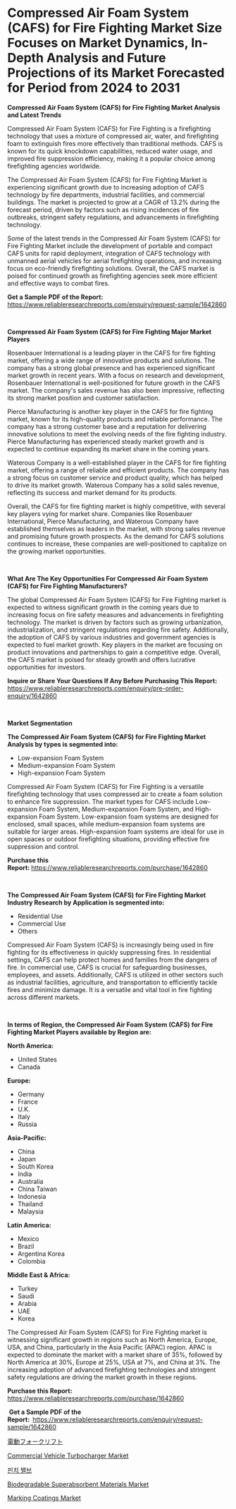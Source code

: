 <p><h1>Compressed Air Foam System (CAFS) for Fire Fighting Market Size Focuses on Market Dynamics, In-Depth Analysis and Future Projections of its Market Forecasted for Period from 2024 to 2031</h1></p><p><strong>Compressed Air Foam System (CAFS) for Fire Fighting Market Analysis and Latest Trends</strong></p>
<p><p>Compressed Air Foam System (CAFS) for Fire Fighting is a firefighting technology that uses a mixture of compressed air, water, and firefighting foam to extinguish fires more effectively than traditional methods. CAFS is known for its quick knockdown capabilities, reduced water usage, and improved fire suppression efficiency, making it a popular choice among firefighting agencies worldwide.</p><p>The Compressed Air Foam System (CAFS) for Fire Fighting Market is experiencing significant growth due to increasing adoption of CAFS technology by fire departments, industrial facilities, and commercial buildings. The market is projected to grow at a CAGR of 13.2% during the forecast period, driven by factors such as rising incidences of fire outbreaks, stringent safety regulations, and advancements in firefighting technology.</p><p>Some of the latest trends in the Compressed Air Foam System (CAFS) for Fire Fighting Market include the development of portable and compact CAFS units for rapid deployment, integration of CAFS technology with unmanned aerial vehicles for aerial firefighting operations, and increasing focus on eco-friendly firefighting solutions. Overall, the CAFS market is poised for continued growth as firefighting agencies seek more efficient and effective ways to combat fires.</p></p>
<p><strong>Get a Sample PDF of the Report:&nbsp;</strong> <a href="https://www.reliableresearchreports.com/enquiry/request-sample/1642860">https://www.reliableresearchreports.com/enquiry/request-sample/1642860</a></p>
<p>&nbsp;</p>
<p><strong>Compressed Air Foam System (CAFS) for Fire Fighting Major Market Players</strong></p>
<p><p>Rosenbauer International is a leading player in the CAFS for fire fighting market, offering a wide range of innovative products and solutions. The company has a strong global presence and has experienced significant market growth in recent years. With a focus on research and development, Rosenbauer International is well-positioned for future growth in the CAFS market. The company's sales revenue has also been impressive, reflecting its strong market position and customer satisfaction.</p><p>Pierce Manufacturing is another key player in the CAFS for fire fighting market, known for its high-quality products and reliable performance. The company has a strong customer base and a reputation for delivering innovative solutions to meet the evolving needs of the fire fighting industry. Pierce Manufacturing has experienced steady market growth and is expected to continue expanding its market share in the coming years.</p><p>Waterous Company is a well-established player in the CAFS for fire fighting market, offering a range of reliable and efficient products. The company has a strong focus on customer service and product quality, which has helped to drive its market growth. Waterous Company has a solid sales revenue, reflecting its success and market demand for its products.</p><p>Overall, the CAFS for fire fighting market is highly competitive, with several key players vying for market share. Companies like Rosenbauer International, Pierce Manufacturing, and Waterous Company have established themselves as leaders in the market, with strong sales revenue and promising future growth prospects. As the demand for CAFS solutions continues to increase, these companies are well-positioned to capitalize on the growing market opportunities.</p></p>
<p>&nbsp;</p>
<p><strong>What Are The Key Opportunities For Compressed Air Foam System (CAFS) for Fire Fighting Manufacturers?</strong></p>
<p><p>The global Compressed Air Foam System (CAFS) for Fire Fighting market is expected to witness significant growth in the coming years due to increasing focus on fire safety measures and advancements in firefighting technology. The market is driven by factors such as growing urbanization, industrialization, and stringent regulations regarding fire safety. Additionally, the adoption of CAFS by various industries and government agencies is expected to fuel market growth. Key players in the market are focusing on product innovations and partnerships to gain a competitive edge. Overall, the CAFS market is poised for steady growth and offers lucrative opportunities for investors.</p></p>
<p><strong>Inquire or Share Your Questions If Any Before Purchasing This Report:</strong> <a href="https://www.reliableresearchreports.com/enquiry/pre-order-enquiry/1642860">https://www.reliableresearchreports.com/enquiry/pre-order-enquiry/1642860</a></p>
<p>&nbsp;</p>
<p><strong>Market Segmentation</strong></p>
<p><strong>The Compressed Air Foam System (CAFS) for Fire Fighting Market Analysis by types is segmented into:</strong></p>
<p><ul><li>Low-expansion Foam System</li><li>Medium-expansion Foam System</li><li>High-expansion Foam System</li></ul></p>
<p><p>Compressed Air Foam System (CAFS) for Fire Fighting is a versatile firefighting technology that uses compressed air to create a foam solution to enhance fire suppression. The market types for CAFS include Low-expansion Foam System, Medium-expansion Foam System, and High-expansion Foam System. Low-expansion foam systems are designed for enclosed, small spaces, while medium-expansion foam systems are suitable for larger areas. High-expansion foam systems are ideal for use in open spaces or outdoor firefighting situations, providing effective fire suppression and control.</p></p>
<p><strong>Purchase this Report:&nbsp;</strong><a href="https://www.reliableresearchreports.com/purchase/1642860">https://www.reliableresearchreports.com/purchase/1642860</a></p>
<p>&nbsp;</p>
<p><strong>The Compressed Air Foam System (CAFS) for Fire Fighting Market Industry Research by Application is segmented into:</strong></p>
<p><ul><li>Residential Use</li><li>Commercial Use</li><li>Others</li></ul></p>
<p><p>Compressed Air Foam System (CAFS) is increasingly being used in fire fighting for its effectiveness in quickly suppressing fires. In residential settings, CAFS can help protect homes and families from the dangers of fire. In commercial use, CAFS is crucial for safeguarding businesses, employees, and assets. Additionally, CAFS is utilized in other sectors such as industrial facilities, agriculture, and transportation to efficiently tackle fires and minimize damage. It is a versatile and vital tool in fire fighting across different markets.</p></p>
<p>&nbsp;</p>
<p><strong>In terms of Region, the Compressed Air Foam System (CAFS) for Fire Fighting Market Players available by Region are:</strong></p>
<p>
    <p> <strong> North America: </strong>
        <ul>
            <li>United States</li>
            <li>Canada</li>
        </ul>
        </p> 
    <p> <strong> Europe: </strong>
        <ul>
            <li>Germany</li>
            <li>France</li>
            <li>U.K.</li>
            <li>Italy</li>
            <li>Russia</li>
        </ul>
        </p> 
    <p> <strong> Asia-Pacific: </strong>
        <ul>
            <li>China</li>
            <li>Japan</li>
            <li>South Korea</li>
            <li>India</li>
            <li>Australia</li>
            <li>China Taiwan</li>
            <li>Indonesia</li>
            <li>Thailand</li>
            <li>Malaysia</li>
        </ul>
        </p> 
    <p> <strong> Latin America: </strong>
        <ul>
            <li>Mexico</li>
            <li>Brazil</li>
            <li>Argentina Korea</li>
            <li>Colombia</li>
        </ul>
        </p> 
    <p> <strong> Middle East & Africa: </strong>
        <ul>
            <li>Turkey</li>
            <li>Saudi</li>
            <li>Arabia</li>
            <li>UAE</li>
            <li>Korea</li>
        </ul>
    </p>
    </p>
<p><p>The Compressed Air Foam System (CAFS) for Fire Fighting market is witnessing significant growth in regions such as North America, Europe, USA, and China, particularly in the Asia Pacific (APAC) region. APAC is expected to dominate the market with a market share of 35%, followed by North America at 30%, Europe at 25%, USA at 7%, and China at 3%. The increasing adoption of advanced firefighting technologies and stringent safety regulations are driving the market growth in these regions.</p></p>
<p><strong>Purchase this Report: </strong><a href="https://www.reliableresearchreports.com/purchase/1642860">https://www.reliableresearchreports.com/purchase/1642860</a></p>
<p>&nbsp;<strong>Get a Sample PDF of the Report:&nbsp;&nbsp;</strong><a href="https://www.reliableresearchreports.com/enquiry/request-sample/1642860">https://www.reliableresearchreports.com/enquiry/request-sample/1642860</a></p>
<p><strong></strong></p>
<p><p><a href="https://medium.com/@javiermante/%E9%9B%BB%E5%8B%95%E3%83%95%E3%82%A9%E3%83%BC%E3%82%AF%E3%83%AA%E3%83%95%E3%83%88%E5%B8%82%E5%A0%B4-%E7%AB%B6%E4%BA%89%E5%88%86%E6%9E%90-%E5%B8%82%E5%A0%B4%E5%8B%95%E5%90%91-2031%E5%B9%B4%E3%81%BE%E3%81%A7%E3%81%AE%E4%BA%88%E6%B8%AC-a1e349e313e4">電動フォークリフト</a></p><p><a href="https://summer-dogwood-3e9.notion.site/Commercial-Vehicle-Turbocharger-Market-A-Comprehensive-Report-of-its-Market-Share-Growth-Trends-2-8e83b099ed634492a2880fd14ab13fb1">Commercial Vehicle Turbocharger Market</a></p><p><a href="https://medium.com/@theodoretse_77468/%ED%95%80%EC%B9%98-%EB%B0%B8%EB%B8%8C-%EC%8B%9C%EC%9E%A5-%EA%B7%9C%EB%AA%A8-cagr-%EB%8F%99%ED%96%A5-2024-2030%EB%85%84-cc67de3b75b5">핀치 밸브</a></p><p><a href="https://view.publitas.com/reportprime-1/biodegradable-superabsorbent-materials-market-size-global-industry-overview-market-segmentation-and-forecast-2024-to-2031/">Biodegradable Superabsorbent Materials Market</a></p><p><a href="https://view.publitas.com/reportprime-1/marking-coatings-market-centers-on-aspects-such-as-market-growth-market-share-market-opportunity-and-projected-forecasts-spanning-from-2024-to-2031/">Marking Coatings Market</a></p></p>